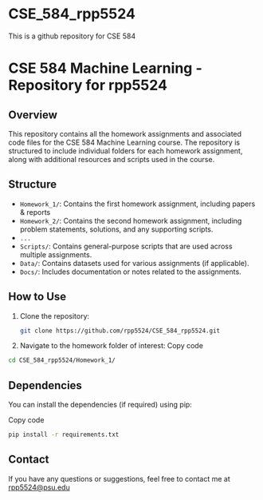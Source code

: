 # CSE_584_rpp5524
This is a github repository for CSE 584

# CSE 584 Machine Learning - Repository for rpp5524

## Overview

This repository contains all the homework assignments and associated code files for the CSE 584 Machine Learning course. The repository is structured to include individual folders for each homework assignment, along with additional resources and scripts used in the course.

## Structure

- `Homework_1/`: Contains the first homework assignment, including papers & reports
- `Homework_2/`: Contains the second homework assignment, including problem statements, solutions, and any supporting scripts.
- `...`
- `Scripts/`: Contains general-purpose scripts that are used across multiple assignments.
- `Data/`: Contains datasets used for various assignments (if applicable).
- `Docs/`: Includes documentation or notes related to the assignments.

## How to Use

1. Clone the repository:
   ```bash
   git clone https://github.com/rpp5524/CSE_584_rpp5524.git
   ```
2. Navigate to the homework folder of interest:
Copy code
  ```bash
  cd CSE_584_rpp5524/Homework_1/
  ```
## Dependencies
You can install the dependencies (if required) using pip:

Copy code
  ```bash
  pip install -r requirements.txt
 ```

## Contact
If you have any questions or suggestions, feel free to contact me at rpp5524@psu.edu
